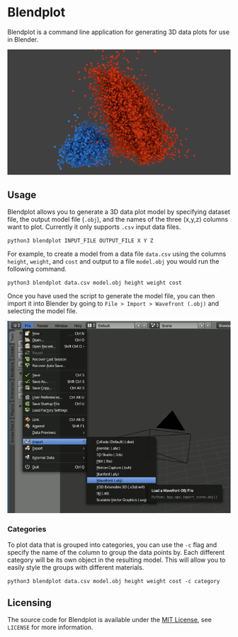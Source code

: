 # Blendplot
Blendplot is a command line application for generating 3D data plots for use in Blender.

![An example of a model generated with Blendplot using data from the OGLE IV lmc survey](img/render_01.png)

## Usage
Blendplot allows you to generate a 3D data plot model by specifying dataset file, the output model file (`.obj`), and the names of the three (x,y,z) columns want to plot. Currently it only supports `.csv` input data files.

```
python3 blendplot INPUT_FILE OUTPUT_FILE X Y Z
```

For example, to create a model from a data file `data.csv` using the columns `height`, `weight`, and `cost` and output to a file `model.obj` you would run the following command.

```
python3 blendplot data.csv model.obj height weight cost
```

Once you have used the script to generate the model file, you can then import it into Blender by going to `File > Import > Wavefront (.obj)` and selecting the model file.

![Importing the model file into Blender](img/blender_obj_import.png)

### Categories
To plot data that is grouped into categories, you can use the `-c` flag and specify the name of the column to group the data points by. Each different category will be its own object in the resulting model. This will allow you to easily style the groups with different materials.

```
python3 blendplot data.csv model.obj height weight cost -c category
```

## Licensing
The source code for Blendplot is available under the [MIT License](https://opensource.org/licenses/MIT), see `LICENSE` for more information.
